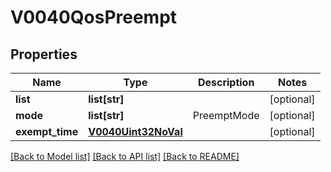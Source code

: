 # V0040QosPreempt

## Properties
Name | Type | Description | Notes
------------ | ------------- | ------------- | -------------
**list** | **list[str]** |  | [optional] 
**mode** | **list[str]** | PreemptMode | [optional] 
**exempt_time** | [**V0040Uint32NoVal**](V0040Uint32NoVal.md) |  | [optional] 

[[Back to Model list]](../README.md#documentation-for-models) [[Back to API list]](../README.md#documentation-for-api-endpoints) [[Back to README]](../README.md)


